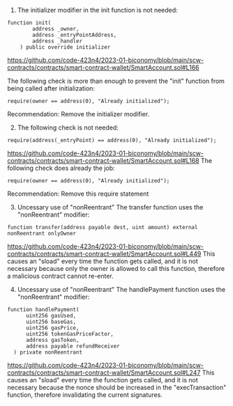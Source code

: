 1. The initializer modifier in the init function is not needed: 
```solidity
function init(
        address _owner,
        address _entryPointAddress,
        address _handler
    ) public override initializer 
```
https://github.com/code-423n4/2023-01-biconomy/blob/main/scw-contracts/contracts/smart-contract-wallet/SmartAccount.sol#L166

The following check is more than enough to prevent the "init" function from being called after initialization: 
```solidity
require(owner == address(0), "Already initialized");
```
Recommendation: Remove the initializer modifier. 

2. The following check is not needed: 
```solidity
require(address(_entryPoint) == address(0), "Already initialized");
``` 
https://github.com/code-423n4/2023-01-biconomy/blob/main/scw-contracts/contracts/smart-contract-wallet/SmartAccount.sol#L168
The following check does already the job:
```solidity
require(owner == address(0), "Already initialized");
```
Recommendation: Remove this require statement

3. Uncessary use of "nonReentrant" 
  The transfer function uses the "nonReentrant" modifier: 
  ```solidity
 function transfer(address payable dest, uint amount) external nonReentrant onlyOwner
````
https://github.com/code-423n4/2023-01-biconomy/blob/main/scw-contracts/contracts/smart-contract-wallet/SmartAccount.sol#L449
This causes an "sload" every time the function gets called, and it is not necessary because only the owner is allowed to call this function, therefore a malicious contract cannot re-enter.

4. Uncessary use of "nonReentrant" 
  The handlePayment function uses the "nonReentrant" modifier: 
  ```solidity
 function handlePayment(
        uint256 gasUsed,
        uint256 baseGas,
        uint256 gasPrice,
        uint256 tokenGasPriceFactor,
        address gasToken,
        address payable refundReceiver
    ) private nonReentrant
````
https://github.com/code-423n4/2023-01-biconomy/blob/main/scw-contracts/contracts/smart-contract-wallet/SmartAccount.sol#L247
This causes an "sload" every time the function gets called, and it is not necessary because the nonce should be increased in the "execTransaction" function, therefore invalidating the current signatures.
